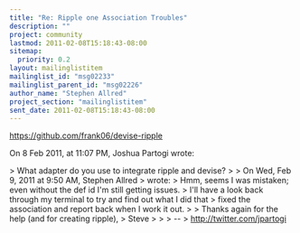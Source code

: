 ```yaml
---
title: "Re: Ripple one Association Troubles"
description: ""
project: community
lastmod: 2011-02-08T15:18:43-08:00
sitemap:
  priority: 0.2
layout: mailinglistitem
mailinglist_id: "msg02233"
mailinglist_parent_id: "msg02226"
author_name: "Stephen Allred"
project_section: "mailinglistitem"
sent_date: 2011-02-08T15:18:43-08:00
---
```



https://github.com/frank06/devise-ripple

On 8 Feb 2011, at 11:07 PM, Joshua Partogi  wrote:

&gt; What adapter do you use to integrate ripple and devise?
&gt; 
&gt; On Wed, Feb 9, 2011 at 9:50 AM, Stephen Allred 
&gt;  wrote:
&gt; Hmm, seems I was mistaken; even without the def id I'm still getting issues. 
&gt; I'll have a look back through my terminal to try and find out what I did that 
&gt; fixed the association and report back when I work it out.
&gt; 
&gt; Thanks again for the help (and for creating ripple),
&gt; Steve
&gt; 
&gt; 
&gt; -- 
&gt; http://twitter.com/jpartogi

